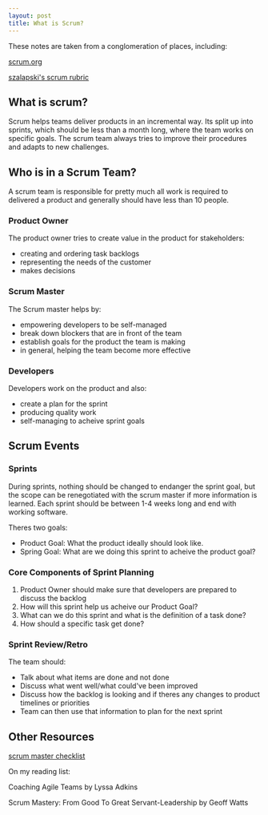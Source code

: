 ```yaml
---
layout: post
title: What is Scrum?
---
```

These notes are taken from a conglomeration of places, including:

[scrum.org](https://www.scrum.org/learning-series/what-is-scrum/what-is-scrum)

[szalapski's scrum rubric](http://www.szalapski.com/2015/12/szalapskicom-scrum-rubric.html)


## What is scrum?
Scrum helps teams deliver products in an incremental way. Its split up into sprints, which should be less than a month long, where the team works on specific goals. The scrum team always tries to improve their procedures and adapts to new challenges. 

## Who is in a Scrum Team?
A scrum team is responsible for pretty much all work is required to delivered a product and generally should have less than 10 people.

### Product Owner
The product owner tries to create value in the product for stakeholders:
- creating and ordering task backlogs
- representing the needs of the customer
- makes decisions

### Scrum Master
The Scrum master helps by:
- empowering developers to be self-managed
- break down blockers that are in front of the team
- establish goals for the product the team is making
- in general, helping the team become more effective

### Developers
Developers work on the product and also:
- create a plan for the sprint 
- producing quality work
- self-managing to acheive sprint goals

## Scrum Events
### Sprints
During sprints, nothing should be changed to endanger the sprint goal, but the scope can be renegotiated with the scrum master if more information is learned. Each sprint should be between 1-4 weeks long and end with working software. 

Theres two goals:
- Product Goal: What the product ideally should look like.
- Spring Goal: What are we doing this sprint to acheive the product goal? 

### Core Components of Sprint Planning
1. Product Owner should make sure that developers are prepared to discuss the backlog
2. How will this sprint help us acheive our Product Goal?
3. What can we do this sprint and what is the definition of a task done?
4. How should a specific task get done?

### Sprint Review/Retro
The team should:
- Talk about what items are done and not done
- Discuss what went well/what could've been improved
- Discuss how the backlog is looking and if theres any changes to product timelines or priorities
- Team can then use that information to plan for the next sprint

## Other Resources
[scrum master checklist](https://scrummasterchecklist.org/pdf/ScrumMaster-Checklist-2022-02-08-en.pdf)

On my reading list:

Coaching Agile Teams by Lyssa Adkins

Scrum Mastery: From Good To Great Servant-Leadership by Geoff Watts